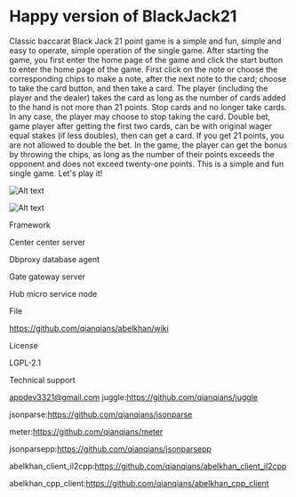 # Happy version of BlackJack21

Classic baccarat Black Jack 21 point game is a simple and fun, simple and easy to operate, simple operation of the single game.
After starting the game, you first enter the home page of the game and click the start button to enter the home page of the game.
First click on the note or choose the corresponding chips to make a note, after the next note to the card; choose to take the card button, and then take a card. The player (including the player and the dealer) takes the card as long as the number of cards added to the hand is not more than 21 points. Stop cards and no longer take cards. In any case, the player may choose to stop taking the card. Double bet, game player after getting the first two cards, can be with original wager equal stakes (if less doubles), then can get a card. If you get 21 points, you are not allowed to double the bet.
In the game, the player can get the bonus by throwing the chips, as long as the number of their points exceeds the opponent and does not exceed twenty-one points.
This is a simple and fun single game. Let's play it!


![Alt text](https://github.com/appdev-supports/ClassicPoker-BlackJack21/blob/appdev-supports-patch-1/IMG02.jpg)

![Alt text](https://github.com/appdev-supports/ClassicPoker-BlackJack21/blob/appdev-supports-patch-1/IMG03.jpg)


Framework

Center center server

Dbproxy database agent

Gate gateway server

Hub micro service node

File

https://github.com/qianqians/abelkhan/wiki

License

LGPL-2.1

Technical support

appdev3321@gmail.com juggle:https://github.com/qianqians/juggle

jsonparse:https://github.com/qianqians/jsonparse

meter:https://github.com/qianqians/meter

jsonparsepp:https://github.com/qianqians/jsonparsepp

abelkhan_client_il2cpp:https://github.com/qianqians/abelkhan_client_il2cpp

abelkhan_cpp_client:https://github.com/qianqians/abelkhan_cpp_client

